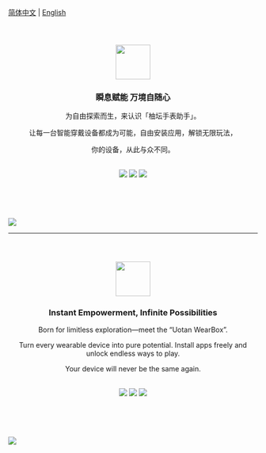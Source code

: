 [简体中文](#chinese) | [English](#english)

<a id="chinese"></a>

#
<br>
<div id="header" align="center">
	<img src="https://wearbox.uotan.cn/wp-content/uploads/2025/07/画板-8.png" height="70"></img> 
	<h3>瞬息赋能 万境自随心</h3>
	<p>为自由探索而生，来认识「柚坛手表助手」。</p>
	<p>让每一台智能穿戴设备都成为可能，自由安装应用，解锁无限玩法，</p>
	<p>你的设备，从此与众不同。</p><br>
	<div id="badges">
		<a href="https://github.com/Gnayoah/UotanWatchAssistant/blob/main/LICENSE"><img src="https://img.shields.io/github/license/Gnayoah/UotanWatchAssistant?style=for-the-badge"/></a>
		<a href="https://github.com/Gnayoah/UotanWatchAssistant"><img src="https://img.shields.io/github/created-at/Gnayoah/UotanWatchAssistant?style=for-the-badge"/></a>
		<a href="https://github.com/Gnayoah/UotanWatchAssistant"><img src="https://img.shields.io/github/v/release/Gnayoah/UotanWatchAssistant?style=for-the-badge"/></a>
	</div>
</div>

<br><br><br>

<img src="https://wearbox.uotan.cn/wp-content/uploads/2024/09/分组-2-2.png"></img>

---

<a id="english"></a>

#

<br>
<div align="center">
	<img src="https://wearbox.uotan.cn/wp-content/uploads/2025/07/画板-8.png" height="70"></img> 
	<h3>Instant Empowerment, Infinite Possibilities</h3>
	<p>Born for limitless exploration—meet the “Uotan WearBox”.</p>
	<p>Turn every wearable device into pure potential. Install apps freely and unlock endless ways to play.</p>
	<p>Your device will never be the same again.</p><br>
	<div>
		<a href="https://github.com/Gnayoah/UotanWatchAssistant/blob/main/LICENSE"><img src="https://img.shields.io/github/license/Gnayoah/UotanWatchAssistant?style=for-the-badge"/></a>
		<a href="https://github.com/Gnayoah/UotanWatchAssistant"><img src="https://img.shields.io/github/created-at/Gnayoah/UotanWatchAssistant?style=for-the-badge"/></a>
		<a href="https://github.com/Gnayoah/UotanWatchAssistant"><img src="https://img.shields.io/github/v/release/Gnayoah/UotanWatchAssistant?style=for-the-badge"/></a>
	</div>
</div>

<br><br><br>

<img src="https://wearbox.uotan.cn/wp-content/uploads/2025/11/分组-4.png"></img>
